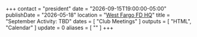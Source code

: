 +++
contact = "president"
date = "2026-09-15T19:00:00-05:00"
publishDate = "2026-05-18"
location = "[West Fargo FD HQ](/places/west-fargo-fire-department-headquarters/)"
title = "September Activity: TBD"
dates = [ "Club Meetings" ]
outputs = [ "HTML", "Calendar" ]
update = 0
aliases = [ "" ]
+++
